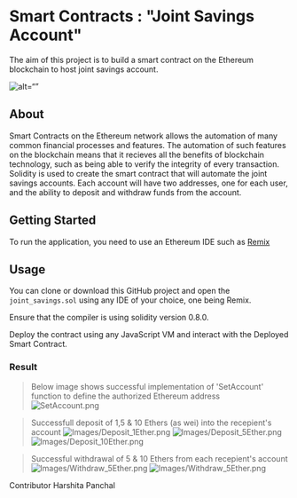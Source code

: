 # Smart Contracts : "Joint Savings Account"

The aim of this project is to build a smart contract on the Ethereum blockchain to host joint savings account.

![alt=“”](Images/20-5-challenge-image.png)

## About 
Smart Contracts on the Ethereum network allows the automation of many common financial processes and features. The automation of such features on the blockchain means that it recieves all the benefits of blockchain technology, such as being able to verify the integrity of every transaction. Solidity is used to create the smart contract that will automate the joint savings accounts. Each account will have two addresses, one for each user, and the ability to deposit and withdraw funds from the account.

## Getting Started

To run the application, you need to use an Ethereum IDE such as [Remix](https://remix.ethereum.org/)

## Usage 
You can clone or download this GitHub project and open the `joint_savings.sol` using any IDE of your choice, one being Remix.

Ensure that the compiler is using solidity version 0.8.0.

Deploy the contract using any JavaScript VM and interact with the Deployed Smart Contract.

### Result

> Below image shows successful implementation of 'SetAccount' function to define the authorized Ethereum address
![SetAccount.png](Images/SetAccount.png)

> Successfull deposit of 1,5 & 10 Ethers (as wei) into the recepient's account
![Images/Deposit_1Ether.png](Images/Deposit_1Ether.png)
![Images/Deposit_5Ether.png](Images/Deposit_5Ether.png)
![Images/Deposit_10Ether.png](Images/Deposit_10Ether.png)

>Successful withdrawal of 5 & 10 Ethers from each recepient's account
![Images/Withdraw_5Ether.png](Images/Withdraw_5Ether.png)
![Images/Withdraw_5Ether.png](Images/Withdraw_10Ether.png)

Contributor
Harshita Panchal